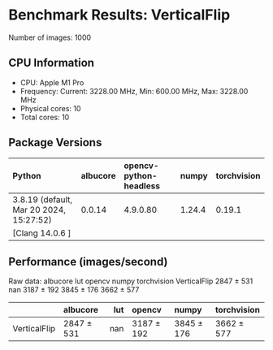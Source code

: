 # Benchmark Results: VerticalFlip

Number of images: 1000

## CPU Information

- CPU: Apple M1 Pro
- Frequency: Current: 3228.00 MHz, Min: 600.00 MHz, Max: 3228.00 MHz
- Physical cores: 10
- Total cores: 10

## Package Versions

| Python                                   | albucore   | opencv-python-headless   | numpy   | torchvision   |
|:-----------------------------------------|:-----------|:-------------------------|:--------|:--------------|
| 3.8.19 (default, Mar 20 2024, 15:27:52)  | 0.0.14     | 4.9.0.80                 | 1.24.4  | 0.19.1        |
| [Clang 14.0.6 ]                          |            |                          |         |               |

## Performance (images/second)

Raw data:
                albucore  lut      opencv       numpy torchvision
VerticalFlip  2847 ± 531  nan  3187 ± 192  3845 ± 176  3662 ± 577

|              | albucore   |   lut | opencv     | numpy      | torchvision   |
|:-------------|:-----------|------:|:-----------|:-----------|:--------------|
| VerticalFlip | 2847 ± 531 |   nan | 3187 ± 192 | 3845 ± 176 | 3662 ± 577    |
